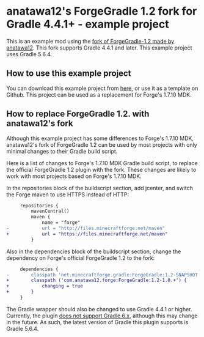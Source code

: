 # anatawa12's ForgeGradle 1.2 fork for Gradle 4.4.1+ - example project

This is an example mod using the [fork of ForgeGradle-1.2 made by anatawa12](https://github.com/anatawa12/ForgeGradle-1.2).
This fork supports Gradle 4.4.1 and later. This example project uses Gradle 5.6.4.

## How to use this example project

You can download this example project from [here](https://github.com/anatawa12/ForgeGradle-example/archive/master.zip), or use it as a template on Github.
This project can be used as a replacement for Forge's 1.7.10 MDK.

## How to replace ForgeGradle 1.2. with anatawa12's fork
Although this example project has some differences to Forge's 1.7.10 MDK, anatawa12's fork of ForgeGradle 1.2 can be used by most projects with only minimal changes to their Gradle build script.

Here is a list of changes to Forge's 1.7.10 MDK Gradle build script, to replace the official ForgeGradle 1.2 plugin with the fork. These changes are likely to work with most projects based on Forge's 1.7.10 MDK.

In the repositories block of the buildscript section, add jcenter, and switch the Forge maven to use HTTPS instead of HTTP:
```diff
     repositories {
         mavenCentral()
         maven {
             name = "forge"
-            url = "http://files.minecraftforge.net/maven"
+            url = "https://files.minecraftforge.net/maven"
         }
```

Also in the dependencies block of the buildscript section, change the dependency on Forge's official ForgeGradle 1.2 to the fork:
```diff
     dependencies {
-        classpath 'net.minecraftforge.gradle:ForgeGradle:1.2-SNAPSHOT'
+        classpath ('com.anatawa12.forge:ForgeGradle:1.2-1.0.+') {
+            changing = true
+        }
     }
```

The Gradle wrapper should also be changed to use Gradle 4.4.1 or higher. Currently, the plugin [does not support Gradle 6.x](https://github.com/anatawa12/ForgeGradle-1.2/issues/9), although this may change in the future. As such, the latest version of Gradle this plugin supports is Gradle 5.6.4.
